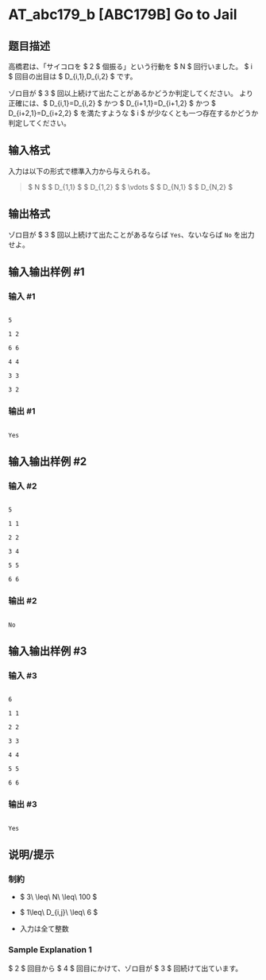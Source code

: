 # AT_abc179_b [ABC179B] Go to Jail

## 题目描述

[problemUrl]: https://atcoder.jp/contests/abc179/tasks/abc179_b

高橋君は、「サイコロを $ 2 $ 個振る」という行動を $ N $ 回行いました。 $ i $ 回目の出目は $ D_{i,1},D_{i,2} $ です。

ゾロ目が $ 3 $ 回以上続けて出たことがあるかどうか判定してください。 より正確には、$ D_{i,1}=D_{i,2} $ かつ $ D_{i+1,1}=D_{i+1,2} $ かつ $ D_{i+2,1}=D_{i+2,2} $ を満たすような $ i $ が少なくとも一つ存在するかどうか判定してください。

## 输入格式

入力は以下の形式で標準入力から与えられる。

> $ N $ $ D_{1,1} $ $ D_{1,2} $ $ \vdots $ $ D_{N,1} $ $ D_{N,2} $

## 输出格式

ゾロ目が $ 3 $ 回以上続けて出たことがあるならば `Yes`、ないならば `No` を出力せよ。

## 输入输出样例 #1

### 输入 #1

```
5
1 2
6 6
4 4
3 3
3 2
```

### 输出 #1

```
Yes
```

## 输入输出样例 #2

### 输入 #2

```
5
1 1
2 2
3 4
5 5
6 6
```

### 输出 #2

```
No
```

## 输入输出样例 #3

### 输入 #3

```
6
1 1
2 2
3 3
4 4
5 5
6 6
```

### 输出 #3

```
Yes
```

## 说明/提示

### 制約

- $ 3\ \leq\ N\ \leq\ 100 $
- $ 1\leq\ D_{i,j}\ \leq\ 6 $
- 入力は全て整数

### Sample Explanation 1

$ 2 $ 回目から $ 4 $ 回目にかけて、ゾロ目が $ 3 $ 回続けて出ています。